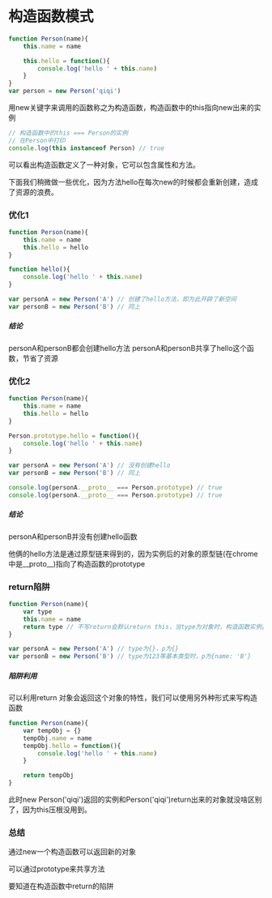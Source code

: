 # 构造函数模式

```javascript
function Person(name){
    this.name = name

    this.hello = function(){
        console.log('hello ' + this.name)
    }
}
var person = new Person('qiqi')
```

用new关键字来调用的函数称之为构造函数，构造函数中的this指向new出来的实例

```javascript
// 构造函数中的this === Person的实例
// 在Person中打印
console.log(this instanceof Person) // true
```

可以看出构造函数定义了一种对象，它可以包含属性和方法。

下面我们稍微做一些优化，因为方法hello在每次new的时候都会重新创建，造成了资源的浪费。

### 优化1

```javascript
function Person(name){
    this.name = name
    this.hello = hello
}

function hello(){
    console.log('hello ' + this.name)
}

var personA = new Person('A') // 创建了hello方法，即为此开辟了新空间
var personB = new Person('B') // 同上
```

##### 结论

personA和personB都会创建hello方法
personA和personB共享了hello这个函数，节省了资源

### 优化2

```javascript
function Person(name){
    this.name = name
    this.hello = hello
}

Person.prototype.hello = function(){
    console.log('hello ' + this.name)
}

var personA = new Person('A') // 没有创建hello
var personB = new Person('B') // 同上

console.log(personA.__proto__ === Person.prototype) // true
console.log(personA.__proto__ === Person.prototype) // true
```

##### 结论

personA和personB并没有创建hello函数

他俩的hello方法是通过原型链来得到的，因为实例后的对象的原型链(在chrome中是\_\_proto\_\_)指向了构造函数的prototype

### return陷阱

```javascript
function Person(name){
    var type
    this.name = name
    return type // 不写return会默认return this，当type为对象时，构造函数实例出来的对象会指向这个对象，当是其它类型的话还是指向this
}

var personA = new Person('A') // type为{}，p为{}
var personB = new Person('B') // type为123等基本类型时，p为{name: 'B'}
```

##### 陷阱利用

可以利用return 对象会返回这个对象的特性，我们可以使用另外种形式来写构造函数

```javascript
function Person(name){
    var tempObj = {}
    tempObj.name = name
    tempObj.hello = function(){
        console.log('hello ' + this.name)
    }

    return tempObj
}
```

此时new Person('qiqi')返回的实例和Person('qiqi')return出来的对象就没啥区别了，因为this压根没用到。

### 总结

通过new一个构造函数可以返回新的对象

可以通过prototype来共享方法

要知道在构造函数中return的陷阱